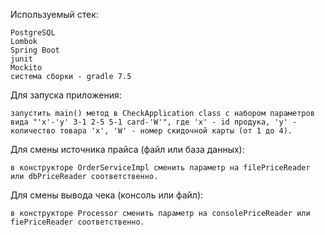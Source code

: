
Используемый стек:

    PostgreSQL
    Lombok
    Spring Boot
    junit
    Mockito
    система сборки - gradle 7.5

Для запуска приложения:

    запустить main() метод в CheckApplication class с набором параметров вида "'x'-'y' 3-1 2-5 5-1 card-'W'", где 'x' - id продука, 'y' - количество товара 'x', 'W' - номер скидочной карты (от 1 до 4).

Для смены источника прайса (файл или база данных):

    в конструкторе OrderServiceImpl сменить параметр на filePriceReader или dbPriceReader соответственно.


Для смены вывода чека (консоль или файл):
    
    в конструкторе Processor сменить параметр на consolePriceReader или fiePriceReader соответственно.